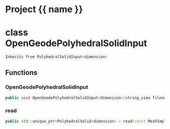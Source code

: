 <script setup>
import {useRoute} from 'vitepress'
const {path} = useRoute()
const tokens = path.split('/')
const words = tokens[2].split('-');
for (let i = 0; i < words.length; i++) {
    words[i] = words[i].charAt(0).toUpperCase() + words[i].slice(1);
    words[i] = words[i].replace('geode', 'Geode')
}
const name = words.join('-');
</script>
# Project {{ name }}

# class OpenGeodePolyhedralSolidInput


```cpp
Inherits from PolyhedralSolidInput<dimension>
```



## Functions

### OpenGeodePolyhedralSolidInput

```cpp
public void OpenGeodePolyhedralSolidInput<dimension>(string_view filename)
```


### read

```cpp
public std::unique_ptr<PolyhedralSolid<dimension> > read(const MeshImpl & impl)
```





